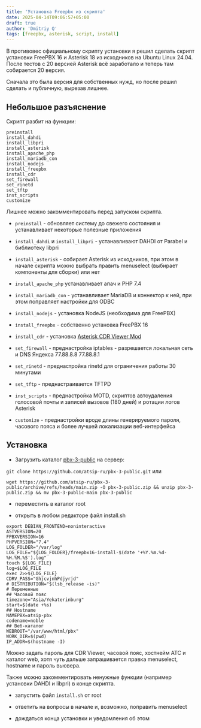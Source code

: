 ```yaml
---
title: 'Установка Freepbx из скрипта'
date: 2025-04-14T09:06:57+05:00
draft: true
author: 'Dmitriy Q'
tags: [freepbx, asterisk, script, install]
---
```


В противовес официальному скрипту установки я решил сделать скрипт установки FreePBX 16 и Asterisk 18 из исходников на Ubuntu Linux 24.04.
После тестов с 20 версией Asterisk всё заработало и теперь там собирается 20 версия.

Сначала это была версия для собственных нужд, но после решил сделать и публичную, вырезав лишнее.

## Небольшое разъяснение

Скрипт разбит на функции:

```
preinstall
install_dahdi
install_libpri
install_asterisk
install_apache_php
install_mariadb_con
install_nodejs
install_freepbx
install_cdr
set_firewall
set_rinetd
set_tftp
inst_scripts
customize
```

Лишнее можно закомментировать перед запуском скрипта.

* `preinstall` - обновляет систему до свежего состояния и устанавливает некоторые полезные приложения

* `install_dahdi` и `install_libpri` - устанавливают DAHDI от Parabel и библиотеку libpri

* `install_asterisk` - собирает Asterisk из исходников, при этом в начале скрипта можно выбрать править menuselect (выбирает компоненты для сборки) или нет

* `install_apache_php` устанавливает апач и PHP 7.4

* `install_mariadb_con` - устанавливает MariaDB и коннектор к ней, при этом поправляет настройки для ODBC

* `install_nodejs` - установка NodeJS (необходима для FreePBX)

* `install_freepbx` - собственно установка FreePBX 16

* `install_cdr` - установка [Asterisk CDR Viewer Mod](https://github.com/atsip-ru/Asterisk-CDR-Viewer-Mod)

* `set_firewall` - преднастройка iptables - разрешается локальная сеть и DNS Яндекса 77.88.8.8 77.88.8.1

* `set_rinetd` - преднастройка rinetd для ограничения работы 30 минутами

* `set_tftp` - преднастраивается TFTPD

* `inst_scripts` - преднастройка MOTD, скриптов автоудаления голосовой почты и записей вызовов (180 дней) и ротации логов Asterisk

* `customize` - преднастройки вроде длины генерируемого пароля, часового пояса и более лучшей локализации веб-интерфейса

## Установка

* Загрузить каталог [pbx-3-public](https://github.com/atsip-ru/pbx-3-public) на сервер:

`git clone https://github.com/atsip-ru/pbx-3-public.git` или

`wget https://github.com/atsip-ru/pbx-3-public/archive/refs/heads/main.zip -O pbx-3-public.zip && unzip pbx-3-public.zip && mv pbx-3-public-main pbx-3-public`

* переместить в каталог root

* открыть в любом редакторе файл install.sh

```
export DEBIAN_FRONTEND=noninteractive
ASTVERSION=20
FPBXVERSION=16
PHPVERSION="7.4"
LOG_FOLDER="/var/log"
LOG_FILE="${LOG_FOLDER}/freepbx16-install-$(date '+%Y.%m.%d-%H.%M.%S').log"
touch ${LOG_FILE}
log=$LOG_FILE
exec 2>>${LOG_FILE}
CDRV_PASS="GhjcvjnhPdjyrjd"
# DISTRIBUTION="$(lsb_release -is)"
# Переменные
## Часовой пояс
timezone="Asia/Yekaterinburg"
start=$(date +%s)
## Hostname
NAMEPBX=atsip-pbx
codename=noble
## Веб-каталог
WEBROOT="/var/www/html/pbx"
WORK_DIR=$(pwd)
IP_ADDR=$(hostname -I)
```

Можно задать пароль для CDR Viewer, часовой пояс, хостнейм АТС и каталог web, хотя чуть дальше запрашивается правка menuselect, hostname и пароль вьювера.

Также можно закомментировать ненужные функции (например установки DAHDI и libpri) в конце скрипта.

* запустить файл `install.sh` от root

* ответить на вопросы в начале и, возможно, поправить menuselect

* дождаться конца установки и уведомления об этом

